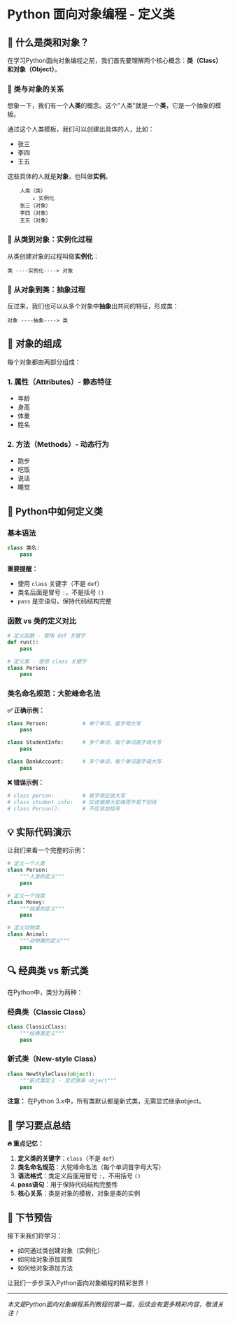 # Python 面向对象编程 - 定义类

## 📖 什么是类和对象？

在学习Python面向对象编程之前，我们首先要理解两个核心概念：**类（Class）**和**对象（Object）**。

### 🔄 类与对象的关系

想象一下，我们有一个**人类**的概念。这个"人类"就是一个**类**，它是一个抽象的模板。

通过这个人类模板，我们可以创建出具体的人，比如：
- 张三
- 李四
- 王五

这些具体的人就是**对象**，也叫做**实例**。

```
    人类（类）
        ↓ 实例化
    张三（对象）
    李四（对象）
    王五（对象）
```

### 🔄 从类到对象：实例化过程

从类创建对象的过程叫做**实例化**：

```
类 ----实例化----> 对象
```

### 🔄 从对象到类：抽象过程

反过来，我们也可以从多个对象中**抽象**出共同的特征，形成类：

```
对象 ----抽象----> 类
```

## 🎯 对象的组成

每个对象都由两部分组成：

### 1. 属性（Attributes）- 静态特征
- 年龄
- 身高
- 体重
- 姓名

### 2. 方法（Methods）- 动态行为
- 跑步
- 吃饭
- 说话
- 睡觉

## 🚀 Python中如何定义类

### 基本语法

```python
class 类名:
    pass
```

**重要提醒：**
- 使用 `class` 关键字（不是 `def`）
- 类名后面是冒号 `:`，不是括号 `()`
- `pass` 是空语句，保持代码结构完整

### 函数 vs 类的定义对比

```python
# 定义函数 - 使用 def 关键字
def run():
    pass

# 定义类 - 使用 class 关键字
class Person:
    pass
```

### 类名命名规范：大驼峰命名法

**✅ 正确示例：**
```python
class Person:           # 单个单词，首字母大写
    pass

class StudentInfo:      # 多个单词，每个单词首字母大写
    pass

class BankAccount:      # 多个单词，每个单词首字母大写
    pass
```

**❌ 错误示例：**
```python
# class person:         # 首字母应该大写
# class student_info:   # 应该使用大驼峰而不是下划线
# class Person():       # 不应该加括号
```

## 💡 实际代码演示

让我们来看一个完整的示例：

```python
# 定义一个人类
class Person:
    """人类的定义"""
    pass

# 定义一个钱类
class Money:
    """钱类的定义"""
    pass

# 定义动物类
class Animal:
    """动物类的定义"""
    pass
```

## 🔍 经典类 vs 新式类

在Python中，类分为两种：

### 经典类（Classic Class）
```python
class ClassicClass:
    """经典类定义"""
    pass
```

### 新式类（New-style Class）
```python
class NewStyleClass(object):
    """新式类定义 - 显式继承 object"""
    pass
```

**注意：** 在Python 3.x中，所有类默认都是新式类，无需显式继承object。

## 🎯 学习要点总结

**🔥 重点记忆：**

1. **定义类的关键字**：`class`（不是 `def`）
2. **类名命名规范**：大驼峰命名法（每个单词首字母大写）
3. **语法格式**：类定义后面用冒号 `:`，不用括号 `()`
4. **pass语句**：用于保持代码结构完整性
5. **核心关系**：类是对象的模板，对象是类的实例

## 🔮 下节预告

接下来我们将学习：
- 如何通过类创建对象（实例化）
- 如何给对象添加属性
- 如何给对象添加方法

让我们一步步深入Python面向对象编程的精彩世界！

---

*本文是Python面向对象编程系列教程的第一篇，后续会有更多精彩内容，敬请关注！*
